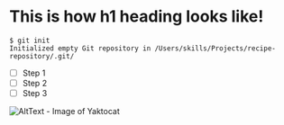 # This is how h1 heading looks like!

```
$ git init
Initialized empty Git repository in /Users/skills/Projects/recipe-repository/.git/
```

- [ ] Step 1
- [ ] Step 2
- [ ] Step 3

![AltText - Image of Yaktocat](https://octodex.github.com/images/yaktocat.png)
